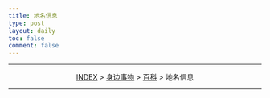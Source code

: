 ```yaml
---
title: 地名信息
type: post
layout: daily
toc: false
comment: false
---
```


---
<span><center>[INDEX](/gknows/index) > [身边事物](/gknows/身边事物) > [百科](/gknows/百科) > 地名信息</center></span>

---
